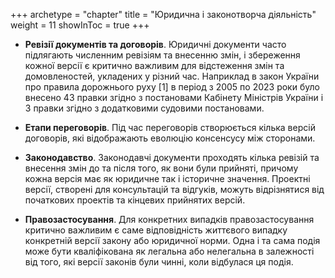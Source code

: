 +++
archetype = "chapter"
title = "Юридична і законотворча діяльність"
weight = 11
showInToc = true
+++

-   **Ревізії документів та договорів**. Юридичні документи часто
    підлягають численним ревізіям та внесенню змін, і збереження кожної
    версії є критично важливим для відстеження змін та домовленостей,
    укладених у різний час. Наприклад в закон України про правила
    дорожнього руху [1] в період з 2005 по 2023 роки було внесено 43
    правки згідно з постановами Кабінету Міністрів України і 3 правки
    згідно з додатковими судовими постановами.

-   **Етапи переговорів**. Під час переговорів створюється кілька версій
    договорів, які відображають еволюцію консенсусу між сторонами.

-   **Законодавство**. Законодавчі документи проходять кілька ревізій та
    внесення змін до та після того, як вони були прийняті, причому кожна
    версія має як юридичне так і історичне значення. Проектні версії,
    створені для консультацій та відгуків, можуть відрізнятися від
    початкових проектів та кінцевих прийнятих версій.

-   **Правозастосування**. Для конкретних випадків правозастосування
    критично важливим є саме відповідність життєвого випадку конкретній
    версії закону або юридичної норми. Одна і та сама подія може бути
    кваліфікована як легальна або нелегальна в залежності від того, які
    версії законів були чинні, коли відбулася ця подія.

